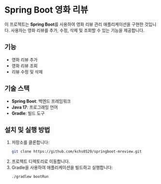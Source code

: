 # Spring Boot 영화 리뷰

이 프로젝트는 **Spring Boot**를 사용하여 영화 리뷰 관리 애플리케이션을 구현한 것입니다. 사용자는 영화 리뷰를 추가, 수정, 삭제 및 조회할 수 있는 기능을 제공합니다.

## 기능
- 영화 리뷰 추가
- 영화 리뷰 조회
- 리뷰 수정 및 삭제

## 기술 스택
- **Spring Boot**: 백엔드 프레임워크
- **Java 17**: 프로그래밍 언어
- **Gradle**: 빌드 도구

## 설치 및 실행 방법
1. 저장소를 클론합니다:
   ```bash
   git clone https://github.com/kchs0529/springboot-mreview.git
2. 프로젝트 디렉토리로 이동합니다.
3. Gradle을 사용하여 애플리케이션을 빌드하고 실행합니다:
   ```bash
   ./gradlew bootRun
